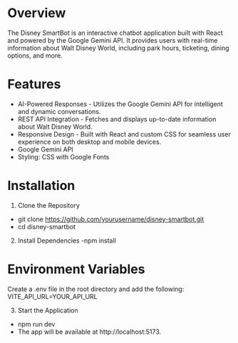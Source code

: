 # Overview

The Disney SmartBot is an interactive chatbot application built with React and powered by the Google Gemini API. It provides users with real-time information about Walt Disney World, including park hours, ticketing, dining options, and more.

# Features
- AI-Powered Responses - Utilizes the Google Gemini API for intelligent and dynamic conversations.
- REST API Integration - Fetches and displays up-to-date information about Walt Disney World.
- Responsive Design - Built with React and custom CSS for seamless user experience on both desktop and mobile devices.
- Google Gemini API
- Styling: CSS with Google Fonts

# Installation
1. Clone the Repository
- git clone https://github.com/yourusername/disney-smartbot.git
- cd disney-smartbot
2. Install Dependencies
-npm install

# Environment Variables
Create a .env file in the root directory and add the following:
VITE_API_URL=YOUR_API_URL

3. Start the Application
- npm run dev
- The app will be available at http://localhost:5173.
